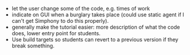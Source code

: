  * let the user change some of the code, e.g. times of work
  * indicate on GUI when a burglary takes place (could use static agent if I can't get Simphony to do this properly).
  * generally make the tutorial easier: more description of what the code does, lower entry point for students.
  * Use build targets so students can revert to a previous version if they break something.